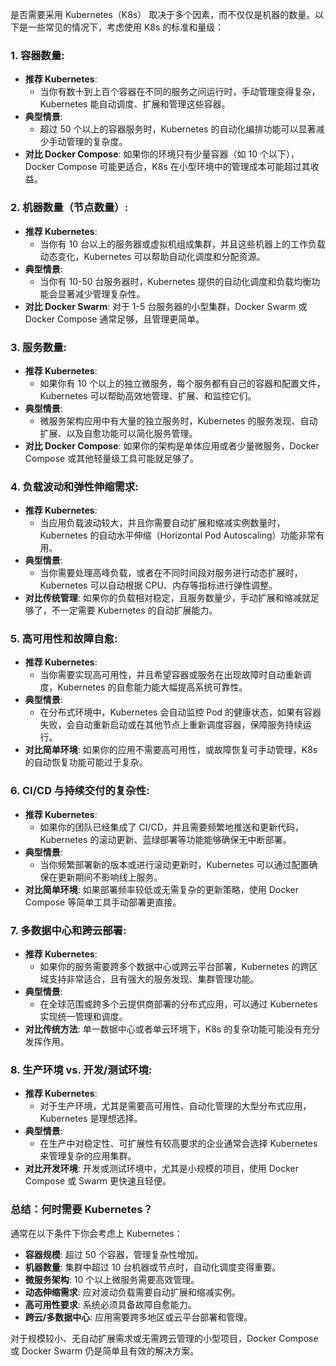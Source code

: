 是否需要采用 Kubernetes（K8s） 取决于多个因素，而不仅仅是机器的数量。以下是一些常见的情况下，考虑使用 K8s 的标准和量级：

### 1. **容器数量**:
   - **推荐 Kubernetes**: 
     - 当你有数十到上百个容器在不同的服务之间运行时，手动管理变得复杂，Kubernetes 能自动调度、扩展和管理这些容器。
   - **典型情景**: 
     - 超过 50 个以上的容器服务时，Kubernetes 的自动化编排功能可以显著减少手动管理的复杂度。
   - **对比 Docker Compose**: 如果你的环境只有少量容器（如 10 个以下），Docker Compose 可能更适合，K8s 在小型环境中的管理成本可能超过其收益。

### 2. **机器数量（节点数量）**:
   - **推荐 Kubernetes**: 
     - 当你有 10 台以上的服务器或虚拟机组成集群，并且这些机器上的工作负载动态变化，Kubernetes 可以帮助自动化调度和分配资源。
   - **典型情景**: 
     - 当你有 10-50 台服务器时，Kubernetes 提供的自动化调度和负载均衡功能会显著减少管理复杂性。
   - **对比 Docker Swarm**: 对于 1-5 台服务器的小型集群，Docker Swarm 或 Docker Compose 通常足够，且管理更简单。

### 3. **服务数量**:
   - **推荐 Kubernetes**:
     - 如果你有 10 个以上的独立微服务，每个服务都有自己的容器和配置文件，Kubernetes 可以帮助高效地管理、扩展、和监控它们。
   - **典型情景**:
     - 微服务架构应用中有大量的独立服务时，Kubernetes 的服务发现、自动扩展、以及自愈功能可以简化服务管理。
   - **对比 Docker Compose**: 如果你的架构是单体应用或者少量微服务，Docker Compose 或其他轻量级工具可能就足够了。

### 4. **负载波动和弹性伸缩需求**:
   - **推荐 Kubernetes**:
     - 当应用负载波动较大，并且你需要自动扩展和缩减实例数量时，Kubernetes 的自动水平伸缩（Horizontal Pod Autoscaling）功能非常有用。
   - **典型情景**:
     - 当你需要处理高峰负载，或者在不同时间段对服务进行动态扩展时，Kubernetes 可以自动根据 CPU、内存等指标进行弹性调整。
   - **对比传统管理**: 如果你的负载相对稳定，且服务数量少，手动扩展和缩减就足够了，不一定需要 Kubernetes 的自动扩展能力。

### 5. **高可用性和故障自愈**:
   - **推荐 Kubernetes**:
     - 当你需要实现高可用性，并且希望容器或服务在出现故障时自动重新调度，Kubernetes 的自愈能力能大幅提高系统可靠性。
   - **典型情景**:
     - 在分布式环境中，Kubernetes 会自动监控 Pod 的健康状态，如果有容器失败，会自动重新启动或在其他节点上重新调度容器，保障服务持续运行。
   - **对比简单环境**: 如果你的应用不需要高可用性，或故障恢复可手动管理，K8s 的自动恢复功能可能过于复杂。

### 6. **CI/CD 与持续交付的复杂性**:
   - **推荐 Kubernetes**:
     - 如果你的团队已经集成了 CI/CD，并且需要频繁地推送和更新代码，Kubernetes 的滚动更新、蓝绿部署等功能能够确保无中断部署。
   - **典型情景**:
     - 当你频繁部署新的版本或进行滚动更新时，Kubernetes 可以通过配置确保在更新期间不影响线上服务。
   - **对比简单环境**: 如果部署频率较低或无需复杂的更新策略，使用 Docker Compose 等简单工具手动部署更直接。

### 7. **多数据中心和跨云部署**:
   - **推荐 Kubernetes**:
     - 如果你的服务需要跨多个数据中心或跨云平台部署，Kubernetes 的跨区域支持非常适合，且有强大的服务发现、集群管理功能。
   - **典型情景**:
     - 在全球范围或跨多个云提供商部署的分布式应用，可以通过 Kubernetes 实现统一管理和调度。
   - **对比传统方法**: 单一数据中心或者单云环境下，K8s 的复杂功能可能没有充分发挥作用。

### 8. **生产环境 vs. 开发/测试环境**:
   - **推荐 Kubernetes**:
     - 对于生产环境，尤其是需要高可用性、自动化管理的大型分布式应用，Kubernetes 是理想选择。
   - **典型情景**:
     - 在生产中对稳定性、可扩展性有较高要求的企业通常会选择 Kubernetes 来管理复杂的应用集群。
   - **对比开发环境**: 开发或测试环境中，尤其是小规模的项目，使用 Docker Compose 或 Swarm 更快速且轻便。

### **总结：何时需要 Kubernetes？**
通常在以下条件下你会考虑上 Kubernetes：
- **容器规模**: 超过 50 个容器，管理复杂性增加。
- **机器数量**: 集群中超过 10 台机器或节点时，自动化调度变得重要。
- **微服务架构**: 10 个以上微服务需要高效管理。
- **动态伸缩需求**: 应对波动负载需要自动扩展和缩减实例。
- **高可用性要求**: 系统必须具备故障自愈能力。
- **跨云/多数据中心**: 应用需要跨多地区或云平台部署和管理。

对于规模较小、无自动扩展需求或无需跨云管理的小型项目，Docker Compose 或 Docker Swarm 仍是简单且有效的解决方案。